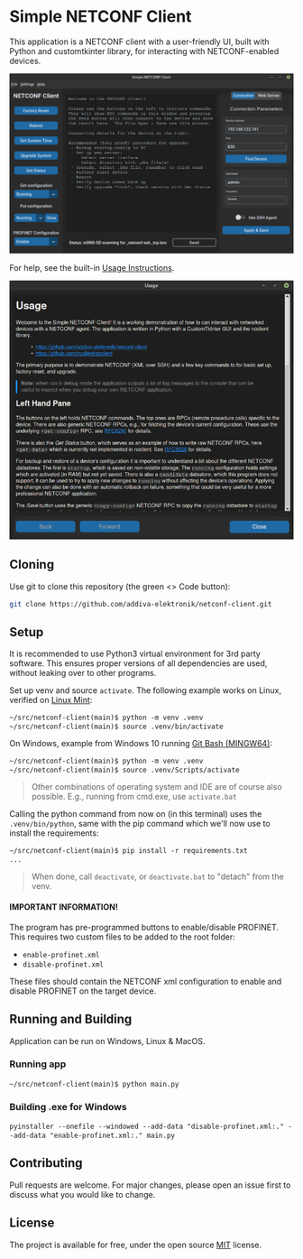 # Simple NETCONF Client 

This application is a NETCONF client with a user-friendly UI, built with
Python and customtkinter library, for interacting with NETCONF-enabled
devices.

![](img/screenshot.png)

For help, see the built-in [Usage Instructions](usage.md).

![](img/usage.png)

## Cloning

Use git to clone this repository (the green <> Code button):

```bash
git clone https://github.com/addiva-elektronik/netconf-client.git
```

## Setup

It is recommended to use Python3 virtual environment for 3rd party
software.  This ensures proper versions of all dependencies are used,
without leaking over to other programs.

Set up venv and source `activate`.  The following example works on
Linux, verified on [Linux Mint]():

```
~/src/netconf-client(main)$ python -m venv .venv
~/src/netconf-client(main)$ source .venv/bin/activate
```

On Windows, example from Windows 10 running [Git Bash (MINGW64)][2]:

```
~/src/netconf-client(main)$ python -m venv .venv
~/src/netconf-client(main)$ source .venv/Scripts/activate
```

> Other combinations of operating system and IDE are of course also
> possible.  E.g., running from <cmd>cmd.exe</cmd>, use `activate.bat`

Calling the <cmd>python</cmd> command from now on (in this terminal)
uses the `.venv/bin/python`, same with the <cmd>pip</cmd> command which
we'll now use to install the requirements:

```
~/src/netconf-client(main)$ pip install -r requirements.txt
...
```

> When done, call `deactivate`, or `deactivate.bat` to "detach" from the
> venv.

#### IMPORTANT INFORMATION!

The program has pre-programmed buttons to enable/disable PROFINET.  This
requires two custom files to be added to the root folder:

 - `enable-profinet.xml`
 - `disable-profinet.xml`

These files should contain the NETCONF xml configuration to enable and
disable PROFINET on the target device.


## Running and Building

Application can be run on Windows, Linux & MacOS.

### Running app

``` 
~/src/netconf-client(main)$ python main.py
```

### Building .exe for Windows

``` 
pyinstaller --onefile --windowed --add-data "disable-profinet.xml:." --add-data "enable-profinet.xml:." main.py
```

## Contributing

Pull requests are welcome. For major changes, please open an issue first
to discuss what you would like to change.

## License

The project is available for free, under the open source [MIT][3]
license.

[1]: https://linuxmint.com/
[2]: https://gitforwindows.org/
[3]: https://choosealicense.com/licenses/mit/

